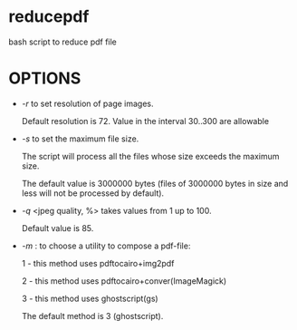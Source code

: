 # reducepdf
bash script to reduce pdf file 
# OPTIONS
* _-r_ <resolution in dpi> to set resolution of page images.
    
    Default resolution is 72. Value in the interval 30..300 are allowable

* _-s_ <file size in bytes> to set the maximum file size.  
    
    The script will process all the files whose size exceeds the maximum size.
    
    The default value is 3000000 bytes (files of 3000000 bytes in size and less will not be processed by default).

* _-q_ <jpeg quality, %> takes values from 1 up to 100.

    Default value is 85.

* _-m_ <number of method>: to choose a utility to compose a pdf-file:
    
    1 - this method uses pdftocairo+img2pdf
    
    2 - this method uses pdftocairo+conver(ImageMagick)
    
    3 - this method uses ghostscript(gs)
    
    The default method is 3 (ghostscript).
    
